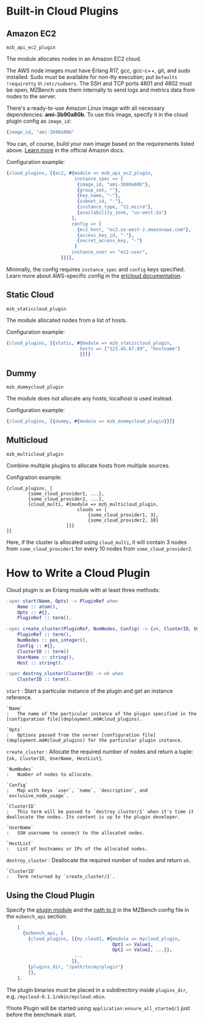 # Built-in Cloud Plugins

## Amazon EC2

`mzb_api_ec2_plugin`

The module allocates nodes in an Amazon EC2 cloud.

The AWS node images must have Erlang R17, gcc, gcc-c++, git, and sudo installed. Sudo must be available for non-tty execution; put `Defaults !requiretty` in `/etc/sudoers`. The SSH and TCP ports 4801 and 4802 must be open; MZBench uses them internally to send logs and metrics data from nodes to the server.

There's a ready-to-use Amazon Linux image with all necessary dependencies: **ami-3b90a80b**. To use this image, specify it in the cloud plugin config as `image_id`:

```erlang
{image_id, "ami-3b90a80b"
```

You can, of course, build your own image based on the requirements listed above. [Learn more](http://docs.aws.amazon.com/AWSEC2/latest/UserGuide/AMIs.html#creating-an-ami) in the official Amazon docs.

Configuration example:

```erlang
{cloud_plugins, [{ec2, #{module => mzb_api_ec2_plugin,
                         instance_spec => [
                          {image_id, "ami-3b90a80b"},
                          {group_set, ""},
                          {key_name, "-"},
                          {subnet_id, "-"},
                          {instance_type, "t2.micro"},
                          {availability_zone, "us-west-2a"}
                        ],
                        config => [
                          {ec2_host, "ec2.us-west-2.amazonaws.com"},
                          {access_key_id, "-"},
                          {secret_access_key, "-"}
                         ]
                        instance_user => "ec2-user",
                    }}]},
```

Minimally, the config requires `instance_spec` and `config` keys specified. Learn more about AWS-specific config in the [erlcloud documentation](https://github.com/gleber/erlcloud).


## Static Cloud

`mzb_staticcloud_plugin`

The module allocated nodes from a list of hosts.

Configuration example:

```erlang
{cloud_plugins, [{static, #{module => mzb_staticcloud_plugin,
                           hosts => ["123.45.67.89", "hostname"]
                           }}]}
```


## Dummy

`mzb_dummycloud_plugin`

The module does not allocate any hosts; localhost is used instead.

Configuration example:

```erlang
{cloud_plugins, [{dummy, #{module => mzb_dummycloud_plugin}}]}
```


## Multicloud

`mzb_multicloud_plugin`

Combine multiple plugins to allocate hosts from multiple sources.

Configration example:

```
{cloud_plugins, [
        {some_cloud_provider1, ...},
        {some_cloud_provider2, ...},
        {cloud_multi, #{module => mzb_multicloud_plugin,
                          clouds => [
                              {some_cloud_provider1, 3},
                              {some_cloud_provider2, 10}
                      ]}}
]}
```

Here, if the cluster is allocated using `cloud_multi`, it will contain 3 nodes from `some_cloud_provider1` for every 10 nodes from `some_cloud_provider2`.


# How to Write a Cloud Plugin

Cloud plugin is an Erlang module with at least three methods:

```erlang
-spec start(Name, Opts) -> PluginRef when
    Name :: atom(),
    Opts :: #{},
    PluginRef :: term().

-spec create_cluster(PluginRef, NumNodes, Config) -> {ok, ClusterID, UserName, [Host]} when
    PluginRef :: term(),
    NumNodes :: pos_integer(),
    Config :: #{},
    ClusterID :: term()
    UserName :: string(),
    Host :: string().

-spec destroy_cluster(ClusterID) -> ok when
    ClusterID :: term().
```

`start`
:   Start a particular instance of the plugin and get an instance reference.

    `Name`
    :   The name of the particular instance of the plugin specified in the [configuration file](deployment.md#cloud_plugins).
    
    `Opts`
    :   Options passed from the server [configuration file](deployment.md#cloud_plugins) for the particular plugin instance.
    
`create_cluster`
:   Allocate the required number of nodes and return a tuple: `{ok, ClusterID, UserName, HostList}`.   
    
    `NumNodes`
    :   Number of nodes to allocate.
    
    `Config`
    :   Map with keys `user`, `name`, `description`, and `exclusive_node_usage`.

    `ClusterID`
    :   This term will be passed to `destroy_cluster/1` when it's time it deallocate the nodes. Its content is up to the plugin developer.

    `UserName`
    :   SSH username to connect to the allocated nodes.

    `HostList`
    :   List of hostnames or IPs of the allocated nodes.

`destroy_cluster`
:   Deallocate the required number of nodes and return `ok`.

    `ClusterID`
    :   Term returned by `create_cluster/1`.


## Using the Cloud Plugin

Specify the [plugin module](deployment.md#cloud_plugins) and the [path to it](deployment.md#plugins_dir) in the MZBench config file in the `mzbench_api` section:

```erlang
    [
      {mzbench_api, [
        {cloud_plugins, [{my_cloud1, #{module => mycloud_plugin,
                                       Opt1 => Value1,
                                       Opt2 => Value2, ...}},
                         ...
                        ]},
        {plugins_dir, "/path/to/my/plugin"}
        ]},
    ].
```

The plugin binaries must be placed in a subdirectory inside `plugins_dir`, e.g. `/mycloud-0.1.1/ebin/mycloud.ebin`.

!!!note
    Plugin will be started using `application:ensure_all_started/1` just before the benchmark start.